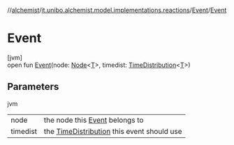 //[alchemist](../../../index.md)/[it.unibo.alchemist.model.implementations.reactions](../index.md)/[Event](index.md)/[Event](-event.md)

# Event

[jvm]\
open fun [Event](-event.md)(node: [Node](../../it.unibo.alchemist.model.interfaces/-node/index.md)<[T](../../it.unibo.alchemist.model.implementations.layers/-uniform-layer/index.md)>, timedist: [TimeDistribution](../../it.unibo.alchemist.model.interfaces/-time-distribution/index.md)<[T](../../it.unibo.alchemist.model.implementations.layers/-uniform-layer/index.md)>)

## Parameters

jvm

| | |
|---|---|
| node | the node this [Event](index.md) belongs to |
| timedist | the [TimeDistribution](../../it.unibo.alchemist.model.interfaces/-time-distribution/index.md) this event should use |

